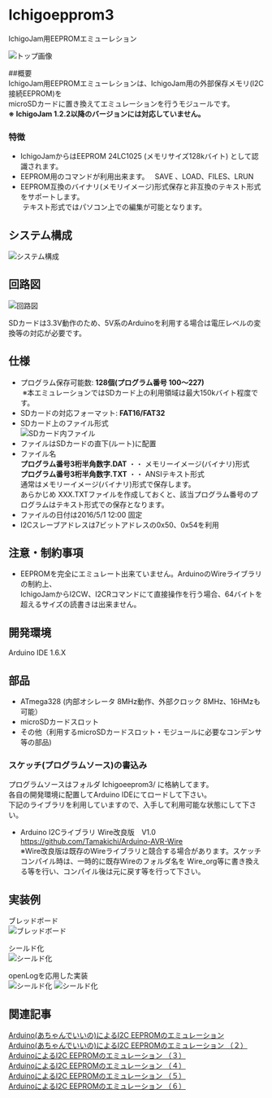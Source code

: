 # Ichigoepprom3
IchigoJam用EEPROMエミューレション  

![トップ画像](./img/04.jpg)  

##概要  
IchigoJam用EEPROMエミューレションは、IchigoJam用の外部保存メモリ(I2C接続EEPROM)を  
microSDカードに置き換えてエミュレーションを行うモジュールです。  
**※ IchigoJam 1.2.2以降のバージョンには対応していません。**

### 特徴  
- IchigoJamからはEEPROM 24LC1025 (メモリサイズ128kバイト) として認識されます。
- EEPROM用のコマンドが利用出来ます。  
  SAVE 、LOAD、FILES、LRUN  
- EEPROM互換のバイナリ(メモリイメージ)形式保存と非互換のテキスト形式をサポートします。  
  テキスト形式ではパソコン上での編集が可能となります。  

## システム構成
![システム構成](./img/system.jpg)  

## 回路図  
![回路図](./img/02.jpg) 

SDカードは3.3V動作のため、5V系のArduinoを利用する場合は電圧レベルの変換等の対応が必要です。  

## 仕様  
- プログラム保存可能数: **128個(プログラム番号 100～227)**  
  ※本エミュレーションではSDカード上の利用領域は最大150kバイト程度です。  
- SDカードの対応フォーマット: **FAT16/FAT32**  
- SDカード上のファイル形式  
 ![SDカード内ファイル](./img/08.jpg)  
 - ファイルはSDカードの直下(ルート)に配置  
 - ファイル名  
   **プログラム番号3桁半角数字.DAT** ・・ メモリーイメージ(バイナリ)形式  
   **プログラム番号3桁半角数字.TXT** ・・ ANSIテキスト形式    
   通常はメモリーイメージ(バイナリ)形式で保存します。  
   あらかじめ XXX.TXTファイルを作成しておくと、該当プログラム番号のプログラムはテキスト形式での保存となります。  
 - ファイルの日付は2016/5/1 12:00 固定  
 - I2Cスレーブアドレスは7ビットアドレスの0x50、0x54を利用  

## 注意・制約事項  
 - EEPROMを完全にエミュレート出来ていません。ArduinoのWireライブラリの制約上、  
   IchigoJamからI2CW、I2CRコマンドにて直接操作を行う場合、64バイトを超えるサイズの読書きは出来ません。    

## 開発環境  
Arduino IDE 1.6.X   

## 部品  
- ATmega328 (内部オシレータ 8MHz動作、外部クロック 8MHz、16HMzも可能） 
- microSDカードスロット 
- その他（利用するmicroSDカードスロット・モジュールに必要なコンデンサ等の部品)  

### スケッチ(プログラムソース)の書込み    
プログラムソースはフォルダ Ichigoeeprom3/ に格納してます。  
各自の開発環境に配置してArduino IDEにてロードして下さい。  
下記のライブラリを利用していますので、入手して利用可能な状態にして下さい。  
- Arduino I2Cライブラリ Wire改良版　V1.0 https://github.com/Tamakichi/Arduino-AVR-Wire   
※Wire改良版は既存のWireライブラリと競合する場合があります。スケッチコンパイル時は、一時的に既存Wireのフォルダ名を
Wire_org等に書き換える等を行い、コンパイル後は元に戻す等を行って下さい。  


## 実装例  
ブレッドボード  
![ブレッドボード](./img/04.jpg)  

シールド化  
![シールド化](./img/05.jpg)  

openLogを応用した実装   
![シールド化](./img/06.jpg)
![シールド化](./img/07.jpg)  


## 関連記事  
[Arduino(あちゃんでいいの)によるI2C EEPROMのエミュレーション](http://nuneno.cocolog-nifty.com/blog/2016/04/arduinoi2c-eepr.html)  
[Arduino(あちゃんでいいの)によるI2C EEPROMのエミュレーション （２）](http://nuneno.cocolog-nifty.com/blog/2016/05/arduinoi2c-eepr.html)  
[ArduinoによるI2C EEPROMのエミュレーション （３）](http://nuneno.cocolog-nifty.com/blog/2016/05/arduini2c-eepro.html)  
[ArduinoによるI2C EEPROMのエミュレーション （４）](http://nuneno.cocolog-nifty.com/blog/2016/05/arduinoi2c-ee-1.html)  
[ArduinoによるI2C EEPROMのエミュレーション （５）](http://nuneno.cocolog-nifty.com/blog/2016/05/arduinoi2c-ee-2.html)    
[ArduinoによるI2C EEPROMのエミュレーション （６）](http://nuneno.cocolog-nifty.com/blog/2016/11/arduinoi2c-eepr.html)  
